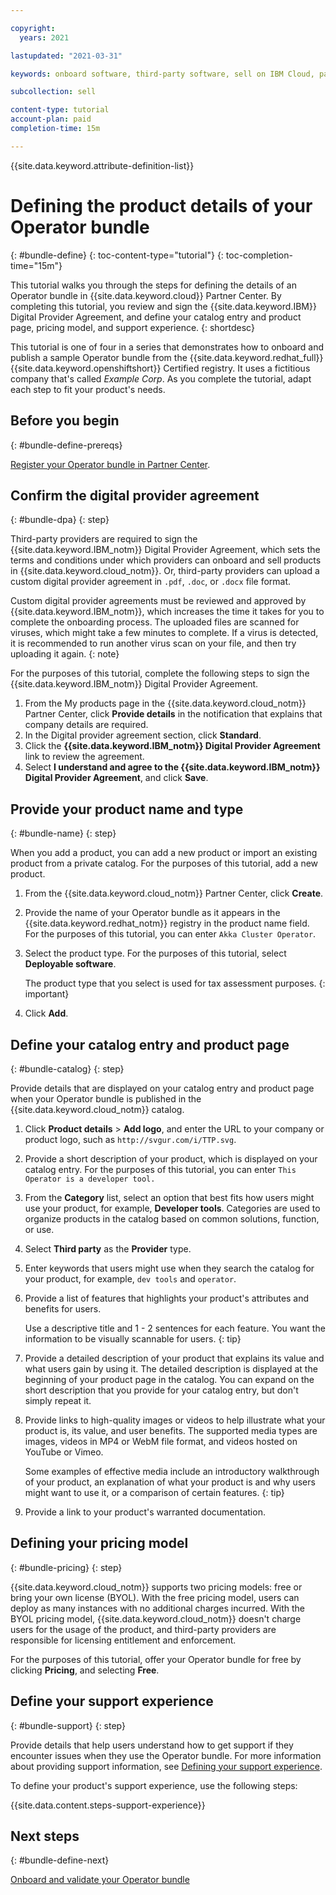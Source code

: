 ```yaml
---

copyright:
  years: 2021

lastupdated: "2021-03-31"

keywords: onboard software, third-party software, sell on IBM Cloud, partner center, operator, validate, test, Red Hat OpenShift cluster, bundle, Kubernetes cluster, product details, catalog listing, support, pricing, BYOL

subcollection: sell

content-type: tutorial
account-plan: paid
completion-time: 15m 

---
```


{{site.data.keyword.attribute-definition-list}}

# Defining the product details of your Operator bundle 
{: #bundle-define}
{: toc-content-type="tutorial"} 
{: toc-completion-time="15m"} 

This tutorial walks you through the steps for defining the details of an Operator bundle in {{site.data.keyword.cloud}} Partner Center. By completing this tutorial, you review and sign the {{site.data.keyword.IBM}} Digital Provider Agreement, and define your catalog entry and product page, pricing model, and support experience. 
{: shortdesc}

This tutorial is one of four in a series that demonstrates how to onboard and publish a sample Operator bundle from the {{site.data.keyword.redhat_full}} {{site.data.keyword.openshiftshort}} Certified registry. It uses a fictitious company that's called *Example Corp*. As you complete the tutorial, adapt each step to fit your product's needs.

## Before you begin
{: #bundle-define-prereqs}

[Register your Operator bundle in Partner Center](/docs/sell?topic=sell-bundle-register).

## Confirm the digital provider agreement
{: #bundle-dpa}
{: step}

Third-party providers are required to sign the {{site.data.keyword.IBM_notm}} Digital Provider Agreement, which sets the terms and conditions under which providers can onboard and sell products in {{site.data.keyword.cloud_notm}}. Or, third-party providers can upload a custom digital provider agreement in `.pdf`, `.doc`, or `.docx` file format. 

Custom digital provider agreements must be reviewed and approved by {{site.data.keyword.IBM_notm}}, which increases the time it takes for you to complete the onboarding process. The uploaded files are scanned for viruses, which might take a few minutes to complete. If a virus is detected, it is recommended to run another virus scan on your file, and then try uploading it again.
{: note}

For the purposes of this tutorial, complete the following steps to sign the {{site.data.keyword.IBM_notm}} Digital Provider Agreement. 

1. From the My products page in the {{site.data.keyword.cloud_notm}} Partner Center, click **Provide details** in the notification that explains that company details are required.
1. In the Digital provider agreement section, click **Standard**. 
1. Click the **{{site.data.keyword.IBM_notm}} Digital Provider Agreement** link to review the agreement. 
1. Select **I understand and agree to the {{site.data.keyword.IBM_notm}} Digital Provider Agreement**, and click **Save**.

## Provide your product name and type
{: #bundle-name}
{: step}

When you add a product, you can add a new product or import an existing product from a private catalog. For the purposes of this tutorial, add a new product. 

1. From the {{site.data.keyword.cloud_notm}} Partner Center, click **Create**.
1. Provide the name of your Operator bundle as it appears in the {{site.data.keyword.redhat_notm}} registry in the product name field.  For the purposes of this tutorial, you can enter `Akka Cluster Operator`.
1. Select the product type. For the purposes of this tutorial, select **Deployable software**. 

    The product type that you select is used for tax assessment purposes.
    {: important}

1. Click **Add**.

## Define your catalog entry and product page
{: #bundle-catalog}
{: step}

Provide details that are displayed on your catalog entry and product page when your Operator bundle is published in the {{site.data.keyword.cloud_notm}} catalog.

1. Click **Product details** > **Add logo**, and enter the URL to your company or product logo, such as `http://svgur.com/i/TTP.svg`.
1. Provide a short description of your product, which is displayed on your catalog entry. For the purposes of this tutorial, you can enter `This Operator is a developer tool.`
1. From the **Category** list, select an option that best fits how users might use your product, for example, **Developer tools**. Categories are used to organize products in the catalog based on common solutions, function, or use. 
1. Select **Third party** as the **Provider** type.
1. Enter keywords that users might use when they search the catalog for your product, for example, `dev tools` and `operator`.
1. Provide a list of features that highlights your product's attributes and benefits for users.

   Use a descriptive title and 1 - 2 sentences for each feature. You want the information to be visually scannable for users.
   {: tip}

1. Provide a detailed description of your product that explains its value and what users gain by using it. The detailed description is displayed at the beginning of your product page in the catalog. You can expand on the short description that you provide for your catalog entry, but don't simply repeat it. 
1. Provide links to high-quality images or videos to help illustrate what your product is, its value, and user benefits. The supported media types are images, videos in MP4 or WebM file format, and videos hosted on YouTube or Vimeo. 

   Some examples of effective media include an introductory walkthrough of your product, an explanation of what your product is and why users might want to use it, or a comparison of certain features.
   {: tip}

1. Provide a link to your product's warranted documentation. 

## Defining your pricing model
{: #bundle-pricing}
{: step}

{{site.data.keyword.cloud_notm}} supports two pricing models: free or bring your own license (BYOL). With the free pricing model, users can deploy as many instances with no additional charges incurred. With the BYOL pricing model, {{site.data.keyword.cloud_notm}} doesn't charge users for the usage of the product, and third-party providers are responsible for licensing entitlement and enforcement. 

For the purposes of this tutorial, offer your Operator bundle for free by clicking **Pricing**, and selecting **Free**. 

## Define your support experience
{: #bundle-support}
{: step}

Provide details that help users understand how to get support if they encounter issues when they use the Operator bundle. For more information about providing support information, see [Defining your support experience](/docs/sell?topic=sell-sw-support-details). 

To define your product's support experience, use the following steps:

{{site.data.content.steps-support-experience}}

## Next steps
{: #bundle-define-next}

[Onboard and validate your Operator bundle](/docs/sell?topic=sell-bundle-onboard) 
